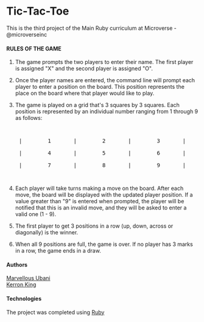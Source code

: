 
# Tic-Tac-Toe

This is the third project of the Main Ruby curriculum at Microverse - @microverseinc

#### RULES OF THE GAME

1) The game prompts the two players to enter their name. The first player is assigned "X" and the second player is assigned "O".

2) Once the player names are entered, the command line will prompt each player to enter a position on the board. This position represents the place on the board where that player would like to play. 

3) The game is played on a grid that's 3 squares by 3 squares. Each position is represented by an individual number ranging from 1 through 9 as follows:

<pre>
<p align="center">
|        1       |        2       |        3       |<br>
|        4       |        5       |        6       |<br>
|        7       |        8       |        9       |
</p>
</pre>

4) Each player will take turns making a move on the board. After each move, the board will be displayed with
  the updated player position. If a value greater than "9" is entered when prompted, the player will be notified
  that this is an invalid move, and they will be asked to enter a valid one (1 - 9).

5) The first player to get 3 positions in a row (up, down, across or diagonally) is the winner.

6) When all 9 positions are full, the game is over. If no player has 3 marks in a row, the game ends in a draw.

#### Authors 


[Marvellous Ubani](https://github.com/MarvellousUbani/)<br>
[Kerron King](https://github.com/KerronKing/)


#### Technologies

The project was completed using [Ruby](https://www.ruby-lang.org/en/)
